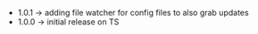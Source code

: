 * 1.0.1 -> adding file watcher for config files to also grab updates
* 1.0.0 -> initial release on TS